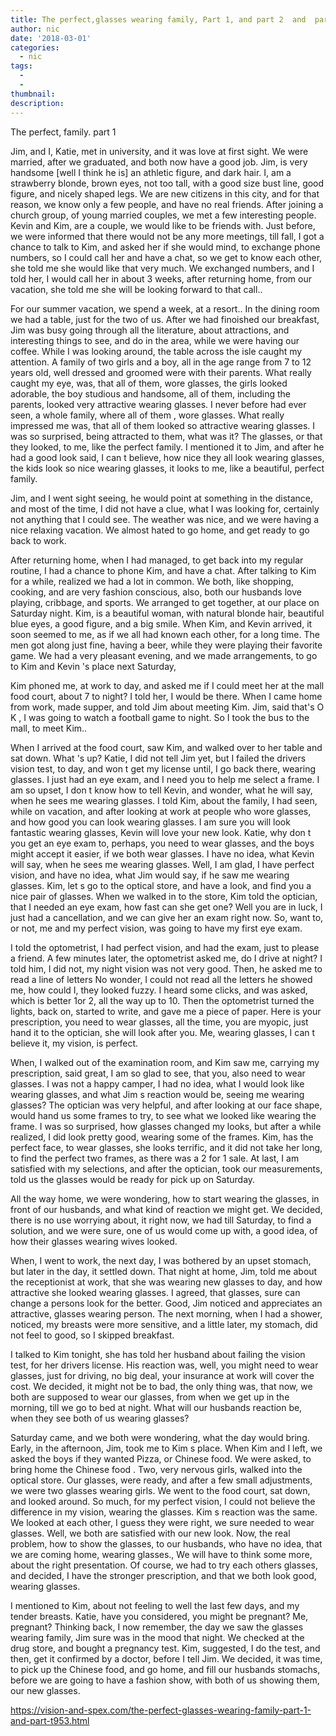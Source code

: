 ```yaml
---
title: The perfect,glasses wearing family, Part 1, and part 2  and  part 3
author: nic
date: '2018-03-01'
categories:
  - nic
tags:
  - 
  - 
thumbnail: 
description: 
---
```


The perfect, family. part 1


Jim, and I, Katie, met in university, and it was love at first sight.
We were married, after we graduated, and both now have a good job.
Jim, is very handsome [well I think he is] an athletic figure, and dark hair.
I, am a strawberry blonde, brown eyes, not too tall, with a good size bust line, good figure, and nicely shaped legs.
We are new citizens in this city, and for that reason, we know only a few people, and have no real friends.
After joining a church group, of young married couples, we met a few interesting people.
Kevin and Kim, are a couple, we would like to be friends with.
Just before, we were informed that there would not be any more meetings, till fall, I got a chance to talk to Kim, and asked her if she would mind, to exchange phone numbers, so I could call her and have a chat, so we get to know each other, she told me she would like that very much.
We exchanged numbers, and I told her, I would call her in about 3 weeks, after returning home, from our vacation, she told me she will be looking forward to that call..


For our summer vacation, we spend a week, at a resort..
In the dining room we had a table, just for the two of us. 
After we had finoished our breakfast, Jim was busy going through all the literature, about attractions, and interesting things to see, and do in the area, while we were having our coffee.
While I was looking around, the table across the isle caught my attention.
A family of two girls and a boy, all in the age range from 7 to 12 years old, well dressed and groomed were with their parents.
What really caught my eye, was, that all of them, wore glasses, the girls looked adorable, the boy studious and handsome, all of them, including the parents, looked very attractive wearing glasses.
I never before had ever seen, a whole family, where all of them , wore glasses.
What really impressed me was, that all of them looked so attractive wearing glasses.
I was so surprised, being attracted to them, what was it? 
The glasses, or that they looked, to me, like the perfect family.
I mentioned it to Jim, and after he had a good look said, I can t believe, how nice they all look wearing glasses, the kids look so nice wearing glasses, it looks to me, like a beautiful, perfect family.


Jim, and I went sight seeing, he would point at something in the distance, and most of the time, I did not have a clue, what I was looking for, certainly not anything that I could see.
The weather was nice, and we were having a nice relaxing vacation.
We almost hated to go home, and get ready to go back to work.


After returning home, when I had managed, to get back into my regular routine, I had a chance to phone Kim, and have a chat.
After talking to Kim for a while, realized we had a lot in common.
We both, like shopping, cooking, and are very fashion conscious, also, both our husbands love playing, cribbage, and sports. 
We arranged to get together, at our place on Saturday night.
Kim, is a beautiful woman, with natural blonde hair, beautiful blue eyes, a good figure, 
and a big smile.
When Kim, and Kevin arrived, it soon seemed to me, as if we all had known each other, for a long time.
The men got along just fine, having a beer, while they were playing their favorite game.
We had a very pleasant evening, and we made arrangements, to go to Kim and Kevin 's place next Saturday,


Kim phoned me, at work to day, and asked me if I could meet her at the mall food court, about 7 to night?
I told her, I would be there.
When I came home from work, made supper, and told Jim about meeting Kim.
Jim, said that's O K , I was going to watch a football game to night. 
So I took the bus to the mall, to meet Kim..


When I arrived at the food court, saw Kim, and walked over to her table and sat down.
What 's up?
Katie, I did not tell Jim yet, but I failed the drivers vision test, to day, and won t get my license until, I go back there, wearing glasses.
I just had an eye exam, and I need you to help me select a frame. I am so upset, I don t know how to tell Kevin, and wonder, what he will say, when he sees me wearing glasses.
I told Kim, about the family, I had seen, while on vacation, and after looking at work at people who wore glasses, and how good you can look wearing glasses.
I am sure you will look fantastic wearing glasses, Kevin will love your new look.
Katie, why don t you get an eye exam to, perhaps, you need to wear glasses, and the boys might accept it easier, if we both wear glasses.
I have no idea, what Kevin will say, when he sees me wearing glasses.
Well, I am glad, I have perfect vision, and have no idea, what Jim would say, if he saw me wearing glasses.
Kim, let s go to the optical store, and have a look, and find you a nice pair of glasses.
When we walked in to the store, Kim told the optician, that I needed an eye exam, how fast can she get one?
Well you are in luck, I just had a cancellation, and we can give her an exam right now.
So, want to, or not, me and my perfect vision, was going to have my first eye exam.


I told the optometrist, I had perfect vision, and had the exam, just to please a friend.
A few minutes later, the optometrist asked me, do I drive at night?
I told him, I did not, my night vision was not very good.
Then, he asked me to read a line of letters
No wonder, I could not read all the letters he showed me, how could I, they looked fuzzy.
I heard some clicks, and was asked, which is better 1or 2, all the way up to 10.
Then the optometrist turned the lights, back on, started to write, and gave me a piece of paper.
Here is your prescription, you need to wear glasses, all the time, you are myopic, just hand it to the optician, she will look after you.
Me, wearing glasses, I can t believe it, my vision, is perfect.


When, I walked out of the examination room, and Kim saw me, carrying my prescription, said great,
I am so glad to see, that you, also need to wear glasses.
I was not a happy camper, I had no idea, what I would look like wearing glasses, and what Jim s reaction would be, seeing me wearing glasses?
The optician was very helpful, and after looking at our face shape, would hand us some frames to try, to see what we looked like wearing the frame.
I was so surprised, how glasses changed my looks, but after a while realized, I did look pretty good, wearing some of the frames.
Kim, has the perfect face, to wear glasses, she looks terrific, and it did not take her long, to find the perfect two frames, as there was a 2 for 1 sale.
At last, I am satisfied with my selections, and after the optician, took our measurements, told us the glasses would be ready for pick up on Saturday.


All the way home, we were wondering, how to start wearing the glasses, in front of our husbands,
and what kind of reaction we might get.
We decided, there is no use worrying about, it right now, we had till Saturday, to find a solution,
and we were sure, one of us would come up with, a good idea, of how their glasses wearing wives looked.


When, I went to work, the next day, I was bothered by an upset stomach, but later in the day, it settled down.
That night at home, Jim, told me about the receptionist at work, that she was wearing new glasses to day, and how attractive she looked wearing glasses.
I agreed, that glasses, sure can change a persons look for the better.
Good, Jim noticed and appreciates an attractive, glasses wearing person.
The next morning, when I had a shower, noticed, my breasts were more sensitive, and a little later, my stomach, did not feel to good, so I skipped breakfast.


I talked to Kim tonight, she has told her husband about failing the vision test, for her drivers license.
His reaction was, well, you might need to wear glasses, just for driving, no big deal, your insurance at work will cover the cost.
We decided, it might not be to bad, the only thing was, that now, we both are supposed to wear our glasses, from when we get up in the morning, till we go to bed at night.
What will our husbands reaction be, when they see both of us wearing glasses?


Saturday came, and we both were wondering, what the day would bring.
Early, in the afternoon, Jim, took me to Kim s place.
When Kim and I left, we asked the boys if they wanted Pizza, or Chinese food.
We were asked, to bring home the Chinese food
.
Two, very nervous girls, walked into the optical store.
Our glasses, were ready, and after a few small adjustments, we were two glasses wearing girls.
We went to the food court, sat down, and looked around.
So much, for my perfect vision, I could not believe the difference in my vision, wearing the glasses.
Kim s reaction was the same.
We looked at each other, I guess they were right, we sure needed to wear glasses.
Well, we both are satisfied with our new look.
Now, the real problem, how to show the glasses, to our husbands, who have no idea, that we are coming home, wearing glasses.,
We will have to think some more, about the right presentation.
Of course, we had to try each others glasses, and decided, I have the stronger prescription, and that we both look good, wearing glasses.

I mentioned to Kim, about not feeling to well the last few days, and my tender breasts.
Katie, have you considered, you might be pregnant?
Me, pregnant?
Thinking back, I now remember, the day we saw the glasses wearing family, Jim sure was in the mood
that night.
We checked at the drug store, and bought a pregnancy test.
Kim, suggested, I do the test, and then, get it confirmed by a doctor, before I tell Jim. 
We decided, it was time, to pick up the Chinese food, and go home, and fill our husbands stomachs, before we are going to have a fashion show, with both of us showing them, our new glasses.

https://vision-and-spex.com/the-perfect-glasses-wearing-family-part-1-and-part-t953.html
